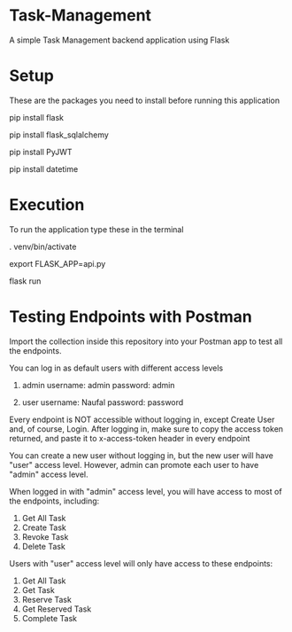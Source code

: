 # Task-Management
A simple Task Management backend application using Flask

# Setup
These are the packages you need to install before running this application

pip install flask

pip install flask_sqlalchemy

pip install PyJWT

pip install datetime

# Execution
To run the application type these in the terminal

. venv/bin/activate

export FLASK_APP=api.py

flask run

# Testing Endpoints with Postman
Import the collection inside this repository into your Postman app to test all the endpoints.

You can log in as default users with different access levels
1. admin
username: admin
password: admin

2. user
username: Naufal
password: password

Every endpoint is NOT accessible without logging in, except Create User and, of course, Login.
After logging in, make sure to copy the access token returned, and paste it to x-access-token header in every endpoint

You can create a new user without logging in, but the new user will have "user" access level.
However, admin can promote each user to have "admin" access level.

When logged in with "admin" access level, you will have access to most of the endpoints, including:
1. Get All Task
2. Create Task
3. Revoke Task
4. Delete Task

Users with "user" access level will only have access to these endpoints:
1. Get All Task
2. Get Task
3. Reserve Task
4. Get Reserved Task
5. Complete Task
